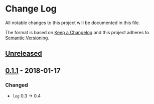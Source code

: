 # Change Log
All notable changes to this project will be documented in this file.

The format is based on [Keep a Changelog](http://keepachangelog.com/)
and this project adheres to [Semantic Versioning](http://semver.org/).

## [Unreleased]

## [0.1.1] - 2018-01-17
### Changed
- `log` 0.3 -> 0.4

[Unreleased]: https://github.com/RazrFalcon/libxmlparser/compare/v0.1.1...HEAD
[0.1.1]: https://github.com/RazrFalcon/libxmlparser/compare/0.1.0...0.1.1
